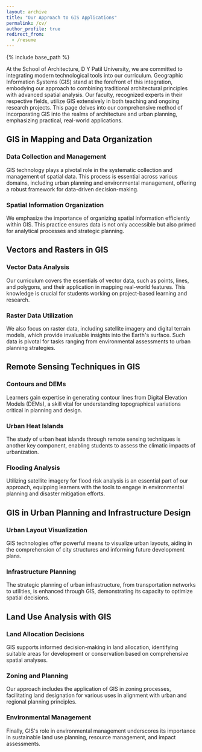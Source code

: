 ```yaml
---
layout: archive
title: "Our Approach to GIS Applications"
permalink: /cv/
author_profile: true
redirect_from:
  - /resume
---
```


{% include base_path %}

At the School of Architecture, D Y Patil University, we are committed to integrating modern technological tools into our curriculum. Geographic Information Systems (GIS) stand at the forefront of this integration, embodying our approach to combining traditional architectural principles with advanced spatial analysis. Our faculty, recognized experts in their respective fields, utilize GIS extensively in both teaching and ongoing research projects. This page delves into our comprehensive method of incorporating GIS into the realms of architecture and urban planning, emphasizing practical, real-world applications.

## GIS in Mapping and Data Organization

### Data Collection and Management  
GIS technology plays a pivotal role in the systematic collection and management of spatial data. This process is essential across various domains, including urban planning and environmental management, offering a robust framework for data-driven decision-making.

### Spatial Information Organization  
We emphasize the importance of organizing spatial information efficiently within GIS. This practice ensures data is not only accessible but also primed for analytical processes and strategic planning.

## Vectors and Rasters in GIS

### Vector Data Analysis  
Our curriculum covers the essentials of vector data, such as points, lines, and polygons, and their application in mapping real-world features. This knowledge is crucial for students working on project-based learning and research.

### Raster Data Utilization  
We also focus on raster data, including satellite imagery and digital terrain models, which provide invaluable insights into the Earth's surface. Such data is pivotal for tasks ranging from environmental assessments to urban planning strategies.

## Remote Sensing Techniques in GIS

### Contours and DEMs  
Learners gain expertise in generating contour lines from Digital Elevation Models (DEMs), a skill vital for understanding topographical variations critical in planning and design.

### Urban Heat Islands  
The study of urban heat islands through remote sensing techniques is another key component, enabling students to assess the climatic impacts of urbanization.

### Flooding Analysis  
Utilizing satellite imagery for flood risk analysis is an essential part of our approach, equipping learners with the tools to engage in environmental planning and disaster mitigation efforts.

## GIS in Urban Planning and Infrastructure Design

### Urban Layout Visualization  
GIS technologies offer powerful means to visualize urban layouts, aiding in the comprehension of city structures and informing future development plans.

### Infrastructure Planning  
The strategic planning of urban infrastructure, from transportation networks to utilities, is enhanced through GIS, demonstrating its capacity to optimize spatial decisions.

## Land Use Analysis with GIS

### Land Allocation Decisions  
GIS supports informed decision-making in land allocation, identifying suitable areas for development or conservation based on comprehensive spatial analyses.

### Zoning and Planning  
Our approach includes the application of GIS in zoning processes, facilitating land designation for various uses in alignment with urban and regional planning principles.

### Environmental Management  
Finally, GIS's role in environmental management underscores its importance in sustainable land use planning, resource management, and impact assessments.
